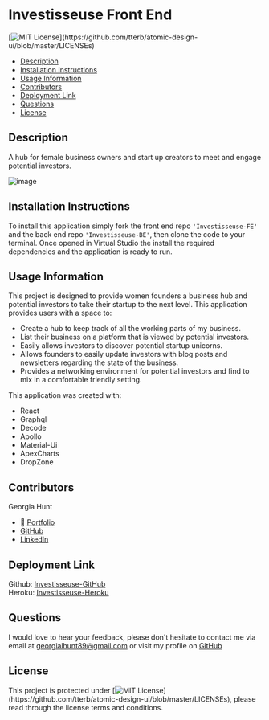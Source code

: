 # Investisseuse Front End

[![MIT License](https://img.shields.io/apm/l/atomic-design-ui.svg?)](https://github.com/tterb/atomic-design-ui/blob/master/LICENSEs)

- [Description](#description)
- [Installation Instructions](#installation-instructions)
- [Usage Information](#usage-information)
- [Contributors](#contributors)
- [Deployment Link](#deployment-link)
- [Questions](#questions)
- [License](#license)

## Description

A hub for female business owners and start up creators to meet and engage potential investors.
<br>

![image](https://github.com/GeorgiaHunt89/Investisseuse-FE/blob/main/src/img/Screen%20Shot%202021-08-16%20at%207.28.10%20pm.png?raw=true)

## Installation Instructions

To install this application simply fork the front end repo `'Investisseuse-FE'` and the back end repo `'Investisseuse-BE'`, then clone the code to your terminal. Once opened in Virtual Studio the install the required dependencies and the application is ready to run.

## Usage Information

This project is designed to provide women founders a business hub and potential investors to take their startup to the next level. This application provides users with a space to:

- Create a hub to keep track of all the working parts of my business.
- List their business on a platform that is viewed by potential investors.
- Easily allows investors to discover potential startup unicorns.
- Allows founders to easily update investors with blog posts and newsletters regarding the state of the business.
- Provides a networking environment for potential investors and find to mix in a comfortable friendly setting.

This application was created with:

- React
- Graphql
- Decode
- Apollo
- Material-Ui
- ApexCharts
- DropZone

## Contributors

Georgia Hunt

- 💼 [Portfolio](https://georgiahunt89.github.io/Georgia-Hunt-Portfolio/)<br>
- [GitHub](https://github.com/GeorgiaHunt89/)<br>
- [LinkedIn](https://www.linkedin.com/in/georgialhunt)

## Deployment Link

Github: [Investisseuse-GitHub](https://github.com/GeorgiaHunt89/Investisseuse-FE)<br>
Heroku: [Investisseuse-Heroku](https://gh-investisseuse.herokuapp.com/)

## Questions

I would love to hear your feedback, please don't hesitate to contact me via email at [georgialhunt89@gmail.com](mailto;georgialhunt89@gmail.com) or visit my profile on [GitHub](https://github.com/georgiahunt89)

## License

This project is protected under [![MIT License](https://img.shields.io/apm/l/atomic-design-ui.svg?)](https://github.com/tterb/atomic-design-ui/blob/master/LICENSEs), please read through the license terms and conditions.
